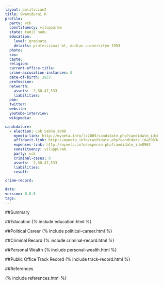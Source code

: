 ```yaml
---
layout: politician2
title: Swamidurai K
profile: 
  party: vck
  constituency: viluppuram
  state: tamil nadu
  education: 
    level: graduate
    details: professional bl, madras universitym 1953
  photo: 
  sex: 
  caste: 
  religion: 
  current-office-title: 
  crime-accusation-instances: 0
  date-of-birth: 1933
  profession: 
  networth: 
    assets:  2,88,47,533
    liabilities: 
  pan: 
  twitter: 
  website: 
  youtube-interview: 
  wikipedia: 

candidature: 
  - election: Lok Sabha 2009
    myneta-link: http://myneta.info/ls2009/candidate.php?candidate_id=8963
    affidavit-link: http://myneta.info/candidate.php?candidate_id=8963&scan=original
    expenses-link: http://myneta.info/expense.php?candidate_id=8963
    constituency: viluppuram 
    party: vck
    criminal-cases: 0
    assets:  2,88,47,533
    liabilities: 
    result:  

crime-record: 

date: 
version: 0.0.5
tags: 
---
```

##Summary


##Education
{% include education.html %}


##Political Career
{% include political-career.html %}


##Criminal Record
{% include criminal-record.html %}


##Personal Wealth
{% include personal-wealth.html %}


##Public Office Track Record
{% include track-record.html %}


##References


{% include references.html %}